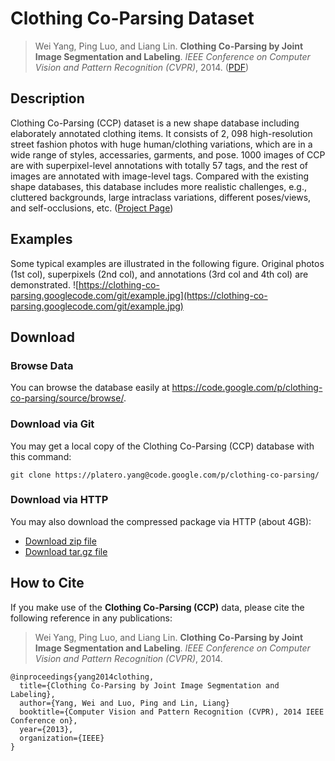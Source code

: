 

# Clothing Co-Parsing Dataset #

> Wei Yang, Ping Luo, and Liang Lin. **Clothing Co-Parsing by Joint Image Segmentation and Labeling**. _IEEE Conference on Computer Vision and Pattern Recognition (CVPR)_, 2014. (<a href='http://ss.sysu.edu.cn/~ll/files/clothingparsing_cvpr2014.pdf'>PDF</a>)

## Description ##
Clothing Co-Parsing (CCP) dataset is a new shape database including elaborately annotated clothing items. It consists of 2, 098 high-resolution street fashion photos with huge human/clothing variations, which are in a wide range of styles, accessaries, garments, and pose. 1000 images of CCP are with superpixel-level annotations with totally 57 tags, and the rest of images are annotated with image-level tags. Compared with the existing shape databases, this database includes more realistic challenges, e.g., cluttered backgrounds, large intraclass variations, different poses/views, and self-occlusions, etc. (<a href='http://vision.sysu.edu.cn/projects/clothing-co-parsing/'>Project Page</a>)

## Examples ##
Some typical examples are illustrated in the following figure. Original photos (1st col), superpixels (2nd col), and annotations (3rd col and 4th col) are demonstrated.
![https://clothing-co-parsing.googlecode.com/git/example.jpg](https://clothing-co-parsing.googlecode.com/git/example.jpg)


## Download ##
### Browse Data ###

You can browse the database easily at https://code.google.com/p/clothing-co-parsing/source/browse/.

### Download via Git ###
You may get a local copy of the Clothing Co-Parsing (CCP) database with this command:
```
git clone https://platero.yang@code.google.com/p/clothing-co-parsing/ 
```

### Download via HTTP ###
You may also download the compressed package via HTTP (about 4GB):

  * [Download zip file](https://clothing-co-parsing.googlecode.com/archive/c56a7099d1e70ec0388e5eb7b9b3dfa7d877b1fb.zip)
  * [Download tar.gz file](https://clothing-co-parsing.googlecode.com/archive/c56a7099d1e70ec0388e5eb7b9b3dfa7d877b1fb.tar.gz)


## How to Cite ##
If you make use of the **Clothing Co-Parsing (CCP)** data, please cite the following reference in any publications:

> Wei Yang, Ping Luo, and Liang Lin. **Clothing Co-Parsing by Joint Image Segmentation and Labeling**. _IEEE Conference on Computer Vision and Pattern Recognition (CVPR)_, 2014.

```
@inproceedings{yang2014clothing,
  title={Clothing Co-Parsing by Joint Image Segmentation and Labeling},
  author={Yang, Wei and Luo, Ping and Lin, Liang}
  booktitle={Computer Vision and Pattern Recognition (CVPR), 2014 IEEE Conference on},
  year={2013},
  organization={IEEE}
}
```